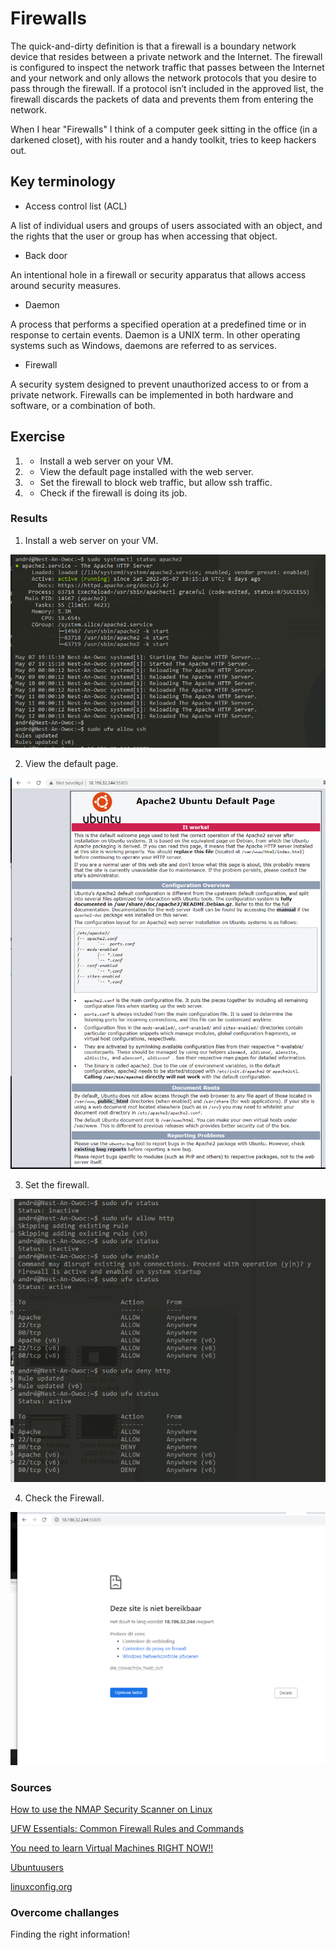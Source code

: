 # Firewalls
The quick-and-dirty definition is that a
firewall is a boundary network device that resides between a private network
and the Internet. The firewall is configured to inspect the network traffic that
passes between the Internet and your network and only allows the network
protocols that you desire to pass through the firewall. If a protocol isn’t
included in the approved list, the firewall discards the packets of data and
prevents them from entering the network.

When I hear "Firewalls" I think of a computer geek sitting in the office (in
a darkened closet), with his router and a handy toolkit, tries to keep hackers out.

## Key terminology
- Access control list (ACL)

A list of individual users and groups of users associated with an object, and the rights that the user or group has when accessing that object.

- Back door

An intentional hole in a firewall or security apparatus that allows access around security measures.

- Daemon

A process that performs a specified operation at a predefined time or in response to certain events. Daemon is a UNIX term. In other operating systems such as Windows, daemons are referred to as services.

- Firewall

A security system designed to prevent unauthorized access to or from a private network. Firewalls can be implemented in both hardware and software, or a combination of both.



## Exercise

1. - Install a web server on your VM.

2. - View the default page installed with the web server.

3. - Set the firewall to block web traffic, but allow ssh traffic.

4. - Check if the firewall is doing its job.

### Results

1. Install a web server on your VM.

![Install Webserver](../00_includes/1.Running-Apache-Webserver.PNG)


2. View the default page.

![View the default page](../00_includes/2.Standaardpagina-webserver.PNG)

3. Set the firewall.

![Set the firewall](../00_includes/3.Firewall%20Closed.PNG)


4. Check the Firewall.

![Check the Firewall](../00_includes/4.Firewall%20Closed.PNG)









### Sources
[How to use the NMAP Security Scanner on Linux](https://www.howtoforge.com/tutorial/nmap-on-linux/#on-ubuntu)

[UFW Essentials: Common Firewall Rules and Commands](https://www.digitalocean.com/community/tutorials/ufw-essentials-common-firewall-rules-and-commands)

[You need to learn Virtual Machines RIGHT NOW!!](https://www.youtube.com/channel/UC9x0AN7BWHpCDHSm9NiJFJQ)

[Ubuntuusers](https://wiki.ubuntuusers.de/ufw/)

[linuxconfig.org](https://linuxconfig.org/ubuntu-20-04-open-http-port-80-and-https-port-443-with-ufw)

### Overcome challanges

Finding the right information!

